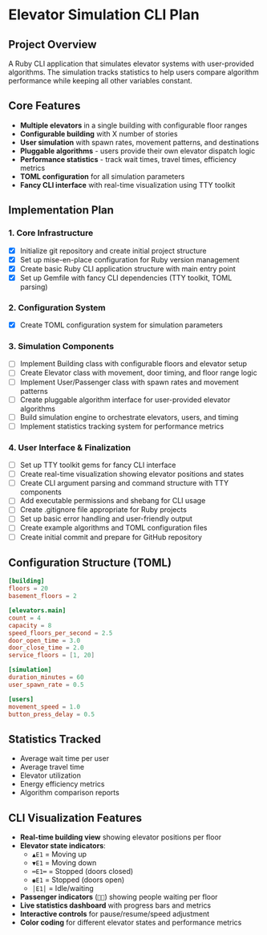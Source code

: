# Elevator Simulation CLI Plan

## Project Overview
A Ruby CLI application that simulates elevator systems with user-provided algorithms. The simulation tracks statistics to help users compare algorithm performance while keeping all other variables constant.

## Core Features
- **Multiple elevators** in a single building with configurable floor ranges
- **Configurable building** with X number of stories
- **User simulation** with spawn rates, movement patterns, and destinations
- **Pluggable algorithms** - users provide their own elevator dispatch logic
- **Performance statistics** - track wait times, travel times, efficiency metrics
- **TOML configuration** for all simulation parameters
- **Fancy CLI interface** with real-time visualization using TTY toolkit

## Implementation Plan

### 1. Core Infrastructure
- [x] Initialize git repository and create initial project structure
- [x] Set up mise-en-place configuration for Ruby version management
- [x] Create basic Ruby CLI application structure with main entry point
- [x] Set up Gemfile with fancy CLI dependencies (TTY toolkit, TOML parsing)

### 2. Configuration System
- [x] Create TOML configuration system for simulation parameters

### 3. Simulation Components
- [ ] Implement Building class with configurable floors and elevator setup
- [ ] Create Elevator class with movement, door timing, and floor range logic
- [ ] Implement User/Passenger class with spawn rates and movement patterns
- [ ] Create pluggable algorithm interface for user-provided elevator algorithms
- [ ] Build simulation engine to orchestrate elevators, users, and timing
- [ ] Implement statistics tracking system for performance metrics

### 4. User Interface & Finalization
- [ ] Set up TTY toolkit gems for fancy CLI interface
- [ ] Create real-time visualization showing elevator positions and states
- [ ] Create CLI argument parsing and command structure with TTY components
- [ ] Add executable permissions and shebang for CLI usage
- [ ] Create .gitignore file appropriate for Ruby projects
- [ ] Set up basic error handling and user-friendly output
- [ ] Create example algorithms and TOML configuration files
- [ ] Create initial commit and prepare for GitHub repository

## Configuration Structure (TOML)
```toml
[building]
floors = 20
basement_floors = 2

[elevators.main]
count = 4
capacity = 8
speed_floors_per_second = 2.5
door_open_time = 3.0
door_close_time = 2.0
service_floors = [1, 20]

[simulation]
duration_minutes = 60
user_spawn_rate = 0.5

[users]
movement_speed = 1.0
button_press_delay = 0.5
```

## Statistics Tracked
- Average wait time per user
- Average travel time
- Elevator utilization
- Energy efficiency metrics
- Algorithm comparison reports

## CLI Visualization Features
- **Real-time building view** showing elevator positions per floor
- **Elevator state indicators**:
  - `▲E1` = Moving up
  - `▼E1` = Moving down  
  - `═E1═` = Stopped (doors closed)
  - `◉E1` = Stopped (doors open)
  - `│E1│` = Idle/waiting
- **Passenger indicators** (`👤👤`) showing people waiting per floor
- **Live statistics dashboard** with progress bars and metrics
- **Interactive controls** for pause/resume/speed adjustment
- **Color coding** for different elevator states and performance metrics